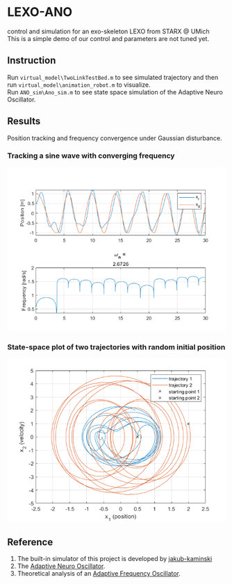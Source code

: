 # LEXO-ANO
control and simulation for an exo-skeleton LEXO from STARX @ UMich  
This is a simple demo of our control and parameters are not tuned yet.
## Instruction
Run `virtual_model\TwoLinkTestBed.m` to see simulated trajectory and then run `virtual_model\animation_robot.m` to visualize.  
Run `ANO_sim\Ano_sim.m` to see state space simulation of the Adaptive Neuro Oscillator.
## Results
Position tracking and frequency convergence under Gaussian disturbance.
### Tracking a sine wave with converging frequency
![ANO-tracking](docs/ANO-tracking.png)
### State-space plot of two trajectories with random initial position
![ANO-state-space](docs/ANO-state-space.png)
## Reference
1. The built-in simulator of this project is developed by [jakub-kaminski](https://github.com/jakub-kaminski/2link-robot)
2. The [Adaptive Neuro Oscillator](https://www.sciencedirect.com/science/article/pii/S0921889016307485).
3. Theoretical analysis of an [Adaptive Frequency Oscillator](https://www.sciencedirect.com/science/article/pii/S0167278906000819).